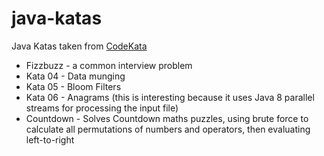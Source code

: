 [CodeKata]: http://codekata.com/

java-katas
==========

Java Katas taken from [CodeKata][]

 * Fizzbuzz - a common interview problem
 * Kata 04 - Data munging
 * Kata 05 - Bloom Filters
 * Kata 06 - Anagrams (this is interesting because it uses Java 8 parallel 
   streams for processing the input file)
 * Countdown - Solves Countdown maths puzzles, using brute force to calculate 
   all permutations of numbers and operators, then evaluating left-to-right

